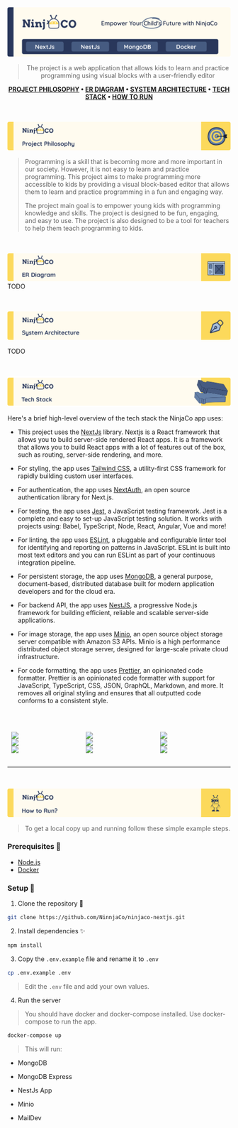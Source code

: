 <img src="./README_ASSETS/README_HEADER.svg"/>

<div align="center">

> The project is a web application that allows kids to learn and practice programming using visual blocks with a user-friendly editor

**[PROJECT PHILOSOPHY](#project-philosophy) • [ER DIAGRAM](#er-diagram) • [SYSTEM ARCHITECTURE](#sys-arch) • [TECH STACK](#tech-stack) • [HOW TO RUN](#how-to-run)**

</div>

<a id="project-philosophy"></a>
<br><br>
<img src="./README_ASSETS/README_PHILO.svg"/>

> Programming is a skill that is becoming more and more important in our society. However, it is not easy to learn and practice programming. This project aims to make programming more accessible to kids by providing a visual block-based editor that allows them to learn and practice programming in a fun and engaging way.
>
> The project main goal is to empower young kids with programming knowledge and skills. The project is designed to be fun, engaging, and easy to use. The project is also designed to be a tool for teachers to help them teach programming to kids.

<a id="er-diagram"></a>
<br><br>
<img src="./README_ASSETS/README_ER.svg"/>
TODO

<a id="sys-arch"></a>
<br><br>
<img src="./README_ASSETS/README_ARCH.svg"/>

TODO

<a id="tech-stack"></a>
<br><br>
<img src="./README_ASSETS/README_STACK.svg"/>

Here's a brief high-level overview of the tech stack the NinjaCo app uses:

- This project uses the [NextJs](https://nextjs.org/) library. Nextjs is a React framework that allows you to build server-side rendered React apps. It is a framework that allows you to build React apps with a lot of features out of the box, such as routing, server-side rendering, and more.
- For styling, the app uses [Tailwind CSS](https://tailwindcss.com/), a utility-first CSS framework for rapidly building custom user interfaces.
- For authentication, the app uses [NextAuth](https://next-auth.js.org/), an open source authentication library for Next.js.

- For testing, the app uses [Jest](https://jestjs.io/), a JavaScript testing framework. Jest is a complete and easy to set-up JavaScript testing solution. It works with projects using: Babel, TypeScript, Node, React, Angular, Vue and more!

- For linting, the app uses [ESLint](https://eslint.org/), a pluggable and configurable linter tool for identifying and reporting on patterns in JavaScript. ESLint is built into most text editors and you can run ESLint as part of your continuous integration pipeline.

- For persistent storage, the app uses [MongoDB](https://www.mongodb.com/), a general purpose, document-based, distributed database built for modern application developers and for the cloud era.

- For backend API, the app uses [NestJS](https://nestjs.com/), a progressive Node.js framework for building efficient, reliable and scalable server-side applications.

- For image storage, the app uses [Minio](https://min.io/), an open source object storage server compatible with Amazon S3 APIs. Minio is a high performance distributed object storage server, designed for large-scale private cloud infrastructure.

- For code formatting, the app uses [Prettier](https://prettier.io/), an opinionated code formatter. Prettier is an opinionated code formatter with support for JavaScript, TypeScript, CSS, JSON, GraphQL, Markdown, and more. It removes all original styling and ensures that all outputted code conforms to a consistent style.

<br><br>

<div style="display:grid; grid-template-columns: repeat(3, 0.4fr); justify-items: center; align-items: center;">

<img src="https://img.shields.io/badge/TypeScript-v4.9.5-3178c6?style=for-the-badge&logo=typescript" width="150px" />

<img src="https://img.shields.io/badge/React-v18.2.0-61DAFB?style=for-the-badge&logo=react" width="150px" />

<img src="https://img.shields.io/badge/Next.js-v13.2.3-black?style=for-the-badge&logo=next-dot-js" width="150px" />

<img src="https://img.shields.io/badge/Jest-v29.5.0-C21325?style=for-the-badge&logo=jest" width="150px" />

<img src="https://img.shields.io/badge/Prettier-v2.8.4-F7B93E?style=for-the-badge&logo=prettier" width="150px" />

<img src="https://img.shields.io/badge/ESLint-v7.27.0-4B3263?style=for-the-badge&logo=eslint" width="150px" />

<img src="https://img.shields.io/badge/Axios-v0.21.1-5A2A82?style=for-the-badge&logo=axios" width="150px" />

<img src="https://img.shields.io/badge/Next--Auth-v4.20.1-000000?style=for-the-badge&logo=next-dot-js" width="150px" />

<img src="https://img.shields.io/badge/Tailwind%20CSS-v3.2.7-38B2AC?style=for-the-badge&logo=tailwind-css" width="150px" />
</div>

<br />
<hr>

<a id="how-to-run"></a>
<br><br>
<img src="./README_ASSETS/README_RUN.svg"/>

> To get a local copy up and running follow these simple example steps.

### Prerequisites 📝

- [Node.js](https://nodejs.org/en/)
- [Docker](https://www.docker.com/)

<!-- add icons to  below text -->
### Setup 🚀

1. Clone the repository 🎉

```bash
git clone https://github.com/NinnjaCo/ninjaco-nextjs.git
```

2. Install dependencies ✨

```bash
npm install
```

3. Copy the `.env.example` file and rename it to `.env`

```bash
cp .env.example .env
```

> Edit the `.env` file and add your own values.

4. Run the server

> You should have docker and docker-compose installed.
> Use docker-compose to run the app.

```bash
docker-compose up
```

> This will run:

- MongoDB

- MongoDB Express

- NestJs App

- Minio

- MailDev
